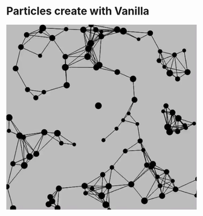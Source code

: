 # Particles create with Vanilla

<p align="center">
    <img src="./demo.gif" alt="Demonstration">
</p>
